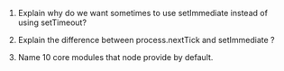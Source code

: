 1. Explain why do we want sometimes to use setImmediate instead of using setTimeout?



2. Explain the difference between process.nextTick and setImmediate ?



3. Name 10 core modules that node provide by default.
